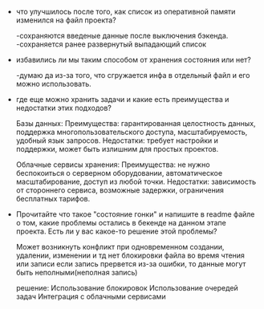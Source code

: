 
- что улучшилось после того, как список из оперативной памяти изменился на файл проекта?

    -сохраняются введеные данные после выключения бэкенда.
    -сохраняется ранее развернутый выпадающий список

- избавились ли мы таким способом от хранения состояния или нет?

    -думаю да из-за того, что сгружается инфа в отдельный файл и его можно использовать.

- где еще можно хранить задачи и какие есть преимущества и недостатки этих подходов?

    Базы данных:
    Преимущества: гарантированная целостность данных, поддержка многопользовательского доступа, масштабируемость, удобный язык запросов.
    Недостатки: требует настройки и поддержки, может быть излишним для простых проектов.

    Облачные сервисы хранения:
    Преимущества: не нужно беспокоиться о серверном оборудовании, автоматическое масштабирование, доступ из любой точки.
    Недостатки: зависимость от стороннего сервиса, возможные задержки, ограничения бесплатных тарифов.

- Прочитайте что такое "состояние гонки" и напишите в readme файле о том, какие проблемы остались в бекенде на данном этапе проекта. Есть ли у вас какое-то решение этой проблемы?

    Может возникнуть конфликт при одновременном создании, удалении, изменении и тд
    нет блокировки файла во время чтения или записи
    если запись прервется из-за ошибки, то данные могут быть неполными(неполная запись)

    решение:
    Использование блокировок
    Использование очередей задач
    Интеграция с облачными сервисами